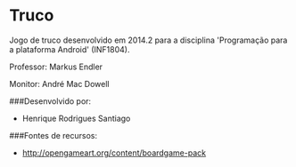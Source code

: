Truco
=====

Jogo de truco desenvolvido em 2014.2 para a disciplina 'Programação para a plataforma Android' (INF1804).

Professor: Markus Endler

Monitor: André Mac Dowell

###Desenvolvido por:

- Henrique Rodrigues Santiago


###Fontes de recursos:

- http://opengameart.org/content/boardgame-pack
